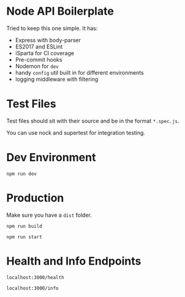 # Node API Boilerplate

Tried to keep this one simple. It has:

- Express with body-parser
- ES2017 and ESLint
- iSparta for CI coverage
- Pre-commit hooks
- Nodemon for `dev`
- handy `config` util built in for different environments
- logging middleware with filtering

# Test Files

Test files should sit with their source and be in the format `*.spec.js`.

You can use nock and supertest for integration testing.

# Dev Environment

`npm run dev`

# Production

Make sure you have a `dist` folder.

`npm run build`

`npm run start`

# Health and Info Endpoints

`localhost:3000/health`

`localhost:3000/info`
